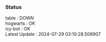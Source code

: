 ### Status


table : DOWN  
hogwarts : OK  
icy-bot : OK  
Latest Update : 2024-07-29 03:10:28.508907

